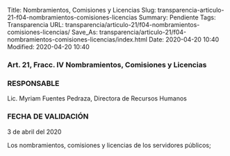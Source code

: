 Title: Nombramientos, Comisiones y Licencias
Slug: transparencia-articulo-21-f04-nombramientos-comisiones-licencias
Summary: Pendiente
Tags: Transparencia
URL: transparencia/articulo-21/f04-nombramientos-comisiones-licencias/
Save_As: transparencia/articulo-21/f04-nombramientos-comisiones-licencias/index.html
Date: 2020-04-20 10:40
Modified: 2020-04-20 10:40



### Art. 21, Fracc. IV Nombramientos, Comisiones y Licencias

### RESPONSABLE

Lic. Myriam Fuentes Pedraza, Directora de Recursos Humanos

### FECHA DE VALIDACIÓN

3 de abril del 2020

Los nombramientos, comisiones y licencias de los servidores públicos;

